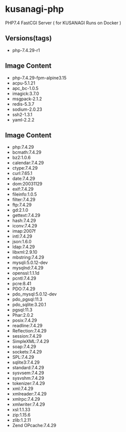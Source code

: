 # kusanagi-php
PHP7.4 FastCGI Server ( for KUSANAGI Runs on Docker )

## Versions(tags)
- php-7.4.29-r1

## Image Content
- php-7.4.29-fpm-alpine3.15
- acpu-5.1.21
- apc_bc-1.0.5
- imagick:3.7.0
- msgpack-2.1.2
- redis-5.3.7
- sodium-2.0.23
- ssh2-1.3.1
- yaml-2.2.2

## Image Content
- php:7.4.29
- bcmath:7.4.29
- bz2:1.0.6
- calendar:7.4.29
- ctype:7.4.29
- curl:7.65.1
- date:7.4.29
- dom:20031129
- exif:7.4.29
- fileinfo:1.0.5
- filter:7.4.29
- ftp:7.4.29
- gd:2.1.0
- gettext:7.4.29
- hash:7.4.29
- iconv:7.4.29
- imap:2007f
- intl:7.4.29
- json:1.6.0
- ldap:7.4.29
- libxml:2.9.10
- mbstring:7.4.29
- mysqli:5.0.12-dev
- mysqlnd:7.4.29
- openssl:1.1.1d
- pcntl:7.4.29
- pcre:8.41
- PDO:7.4.29
- pdo_mysql:5.0.12-dev
- pdo_pgsql:11.3
- pdo_sqlite:3.20.1
- pgsql:11.3
- Phar:2.0.2
- posix:7.4.29
- readline:7.4.29
- Reflection:7.4.29
- session:7.4.29
- SimpleXML:7.4.29
- soap:7.4.29
- sockets:7.4.29
- SPL:7.4.29
- sqlite3:7.4.29
- standard:7.4.29
- sysvsem:7.4.29
- sysvshm:7.4.29
- tokenizer:7.4.29
- xml:7.4.29
- xmlreader:7.4.29
- xmlrpc:7.4.29
- xmlwriter:7.4.29
- xsl:1.1.33
- zip:1.15.6
- zlib:1.2.11
- Zend OPcache:7.4.29

